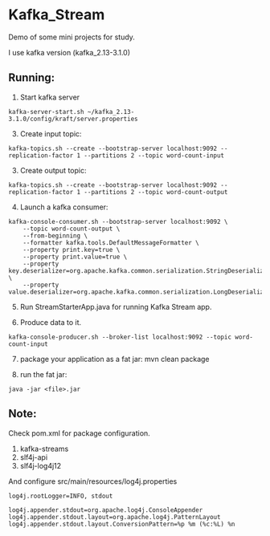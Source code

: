 # Kafka_Stream
Demo of some mini projects for study.

I use kafka version (kafka_2.13-3.1.0)

## Running:

1. Start kafka server
```
kafka-server-start.sh ~/kafka_2.13-3.1.0/config/kraft/server.properties
```
3. Create input topic:
```
kafka-topics.sh --create --bootstrap-server localhost:9092 --replication-factor 1 --partitions 2 --topic word-count-input
```
3. Create output topic:
```
kafka-topics.sh --create --bootstrap-server localhost:9092 --replication-factor 1 --partitions 2 --topic word-count-output
```
4. Launch a kafka consumer:
```
kafka-console-consumer.sh --bootstrap-server localhost:9092 \
    --topic word-count-output \
    --from-beginning \
    --formatter kafka.tools.DefaultMessageFormatter \
    --property print.key=true \
    --property print.value=true \
    --property key.deserializer=org.apache.kafka.common.serialization.StringDeserializer \
    --property value.deserializer=org.apache.kafka.common.serialization.LongDeserializer 
```
5. Run StreamStarterApp.java for running Kafka Stream app.

6. Produce data to it.
```
kafka-console-producer.sh --broker-list localhost:9092 --topic word-count-input
```
7. package your application as a fat jar: mvn clean package

8. run the fat jar:
```
java -jar <file>.jar
```

## Note:

Check pom.xml for package configuration.

1. kafka-streams
2. slf4j-api
3. slf4j-log4j12

And configure src/main/resources/log4j.properties
```
log4j.rootLogger=INFO, stdout

log4j.appender.stdout=org.apache.log4j.ConsoleAppender
log4j.appender.stdout.layout=org.apache.log4j.PatternLayout
log4j.appender.stdout.layout.ConversionPattern=%p %m (%c:%L) %n
```
